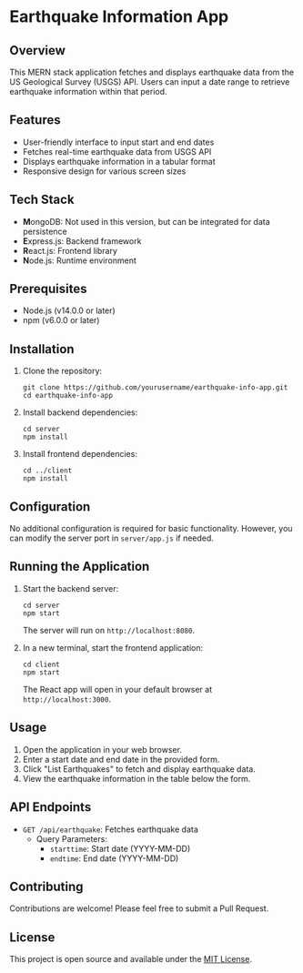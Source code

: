 

# Earthquake Information App

## Overview

This MERN stack application fetches and displays earthquake data from the US Geological Survey (USGS) API. Users can input a date range to retrieve earthquake information within that period.

## Features

- User-friendly interface to input start and end dates
- Fetches real-time earthquake data from USGS API
- Displays earthquake information in a tabular format
- Responsive design for various screen sizes

## Tech Stack

- **M**ongoDB: Not used in this version, but can be integrated for data persistence
- **E**xpress.js: Backend framework
- **R**eact.js: Frontend library
- **N**ode.js: Runtime environment

## Prerequisites

- Node.js (v14.0.0 or later)
- npm (v6.0.0 or later)

## Installation

1. Clone the repository:
   ```
   git clone https://github.com/yourusername/earthquake-info-app.git
   cd earthquake-info-app
   ```

2. Install backend dependencies:
   ```
   cd server
   npm install
   ```

3. Install frontend dependencies:
   ```
   cd ../client
   npm install
   ```

## Configuration

No additional configuration is required for basic functionality. However, you can modify the server port in `server/app.js` if needed.

## Running the Application

1. Start the backend server:
   ```
   cd server
   npm start
   ```
   The server will run on `http://localhost:8080`.

2. In a new terminal, start the frontend application:
   ```
   cd client
   npm start
   ```
   The React app will open in your default browser at `http://localhost:3000`.

## Usage

1. Open the application in your web browser.
2. Enter a start date and end date in the provided form.
3. Click "List Earthquakes" to fetch and display earthquake data.
4. View the earthquake information in the table below the form.

## API Endpoints

- `GET /api/earthquake`: Fetches earthquake data
  - Query Parameters:
    - `starttime`: Start date (YYYY-MM-DD)
    - `endtime`: End date (YYYY-MM-DD)

## Contributing

Contributions are welcome! Please feel free to submit a Pull Request.

## License

This project is open source and available under the [MIT License](LICENSE).
